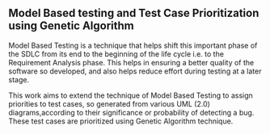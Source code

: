 ## Model Based testing and Test Case Prioritization using Genetic Algorithm

Model Based Testing is a technique that helps shift this important phase of the SDLC from its end to the beginning of the life cycle i.e. to the Requirement Analysis phase. This helps in ensuring a better quality of the software so developed, and also helps reduce effort during testing at a later stage.

This work aims to extend the technique of Model Based Testing to assign priorities to test cases, so generated from various UML (2.0) diagrams,according to their significance or probability of detecting a bug. These test cases are prioritized using Genetic Algorithm technique.
